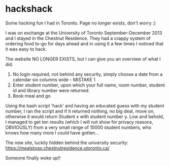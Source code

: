 hackshack
=========

Some hacking fun I had in Toronto. Page no longer exists, don't worry :)

I was on exchange at the University of Toronto September-December 2013 and I stayed in the Chestnut Residence. They had a crappy system of ordering food to-go for days ahead and in using it a few times I noticed that it was easy to hack.

The website NO LONGER EXISTS, but I can give you an overview of what I did.

1. No login required, not behind any security, simply choose a date from a calendar six columns wide - MISTAKE 1
2. Enter student number, upon which your full name, room number, student id and library number were returned.
3. Book meal and go

Using the bash script 'hack' and having an educated guess with my student number, I ran the script and if it returned nothing, no big deal, move on, otherwise it would return Student x with student number y. Low and behold, I managed to get ten results (which I will not show for privacy reasons, OBVIOUSLY) from a very small range of 10000 student numbers, who knows how many more I could have gotten...

The new site, luckily hidden behind the university security: https://mealstogo.chestnutresidence.utoronto.ca/

Someone finally woke up!!
